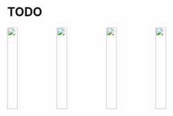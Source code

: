 # TODO
<p>
<img src="https://user-images.githubusercontent.com/113604075/222081052-d228a825-91cf-4fb9-b8cd-535f6ef28802.png"width=22%height=35%>
<img src="https://user-images.githubusercontent.com/113604075/222081052-d228a825-91cf-4fb9-b8cd-535f6ef28802.png"width=22%height=35%>
<img src="https://user-images.githubusercontent.com/113604075/222081052-d228a825-91cf-4fb9-b8cd-535f6ef28802.png"width=22%height=35%>
<img src="https://user-images.githubusercontent.com/113604075/222081052-d228a825-91cf-4fb9-b8cd-535f6ef28802.png"width=22%height=35%>

</p>
